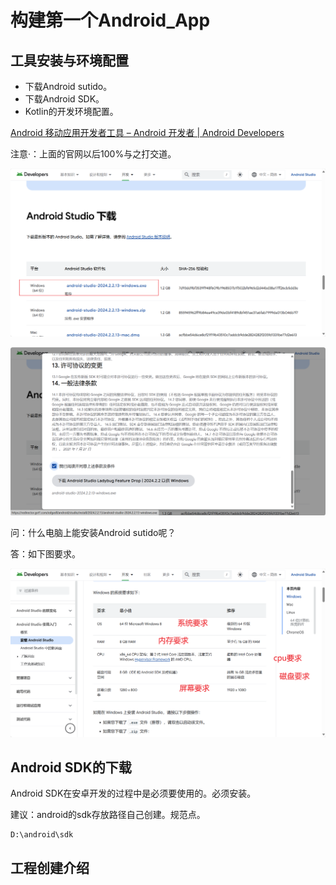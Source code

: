 # 构建第一个Android_App







## 工具安装与环境配置

- 下载Android sutido。
- 下载Android SDK。
- Kotlin的开发环境配置。

[Android 移动应用开发者工具 – Android 开发者  | Android Developers](https://developer.android.google.cn/?hl=zh-cn)

注意·：上面的官网以后100%与之打交道。

![image-20250303182252958](demo01_2025_02_21.assets/image-20250303182252958.png)







![image-20250303182323497](demo01_2025_02_21.assets/image-20250303182323497.png)



问：什么电脑上能安装Android sutido呢？

答：如下图要求。

![image-20250303182734965](demo01_2025_02_21.assets/image-20250303182734965.png)



## Android SDK的下载

Android SDK在安卓开发的过程中是必须要使用的。必须安装。

建议：android的sdk存放路径自己创建。规范点。

```
D:\android\sdk
```





## 工程创建介绍











































































































































